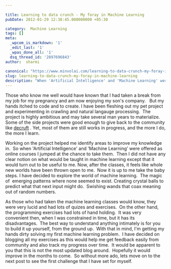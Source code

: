 ```yaml
---
 
title: Learning to data crunch - My foray in Machine Learning
pubDate: 2012-01-29 12:38:45.000000000 +05:30

category:  Machine Learning
tags: []
meta:
  _wpcom_is_markdown: '1'
  _edit_last: '1'
  _wpas_done_all: '1'
  dsq_thread_id: '2897696843'
author:  sharmi
 
canonical: "https://www.minvolai.com/learning-to-data-crunch-my-foray-in-machine-learning/"
slug: learning-to-data-crunch-my-foray-in-machine-learning
description: "When 'Artificial Intelligence' and 'Machine Learning' were offered as online courses I jumped at the chance to take them.  Then I did not have any clear notion on what would be taught in machine learning except that it would turn out to be useful to me. Now, after the classes, it feels like whole new worlds have been thrown open to me.  Now it is up to me take the baby steps. I have decided to explore the world of machine learning.  The magic of  emerging patterns where none seemed to exist. Creating crystal balls to predict what that next input might do.  Swishing wands that coax meaning out of random numbers."
---
```

<p>Those who know me well would have known that I had taken a break from my job for my pregnancy and am now enjoying my son's company.   But my hands itched to code and to create. I have been fleshing out my pet project and experimenting in crawling and natural langauge processing.  The project is highly ambitious and may take several man years to materialize. Some of the side projects were good enough to give back to the community like <a href="http://localhost:10003/python/decruft-arc90s-readability-in-python/">decruft</a> . Yet, most of them are still works in progress, and the more I do, the more I learn.</p>
<p>Working on the project helped me identify areas to improve my knowledge in.  So when 'Artificial Intelligence' and 'Machine Learning' were offered as online courses I jumped at the chance to take them.  Then I did not have any clear notion on what would be taught in machine learning except that it would turn out to be useful to me. Now, after the classes, it feels like whole new worlds have been thrown open to me.  Now it is up to me take the baby steps. I have decided to explore the world of machine learning.  The magic of  emerging patterns where none seemed to exist. Creating crystal balls to predict what that next input might do.  Swishing wands that coax meaning out of random numbers.</p>
<p>As those who had taken the machine learning classes would know, they were very lucid and had lots of quizes and exercises.  On the other hand, the programming exercises had lots of hand holding.  It was very convenient then, when I was constrained in time, but it has its disadvantages.  The best way to understand anything intimately is for you to build it up yourself, from the ground up.  With that in mind, I'm getting my hands dirty solving my first machine learning problem.  I have decided on blogging all my exercises as this would help me get feedback easily from community and also track my progress over time.  It would be apparent to you that this is not the most updated blog around.  Hopefully it would improve in the months to come.  So without more ado, lets move on to the next post to see the first challenge that I have set for myself.</p>
